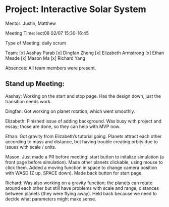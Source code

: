 # Project: Interactive Solar System

Mentor: Justin, Matthew

Meeting Time: lect08 02/07 15:30-16:45

Type of Meeting: daily scrum

Team:
[x] Aashay Parab
[x] Dingfan Zheng
[x] Elizabeth Armstrong
[x] Ethan Meade
[x] Mason Ma
[x] Richard Yang

Absences: All team members were present. 

## Stand up Meeting:


Aashay: Working on the start and stop page. Has the design down, just the transition needs work. 

Dingfan: Got working on planet rotation, which went smoothly. 

Elizabeth: Finished issue of adding background. Was busy with project and essay; those are done, so they can help with MVP now.

Ethan: Got gravity from Elizabeth’s tutorial going. Planets attract each other according to mass and distance, but having trouble creating orbits due to issues with scale / units. 

Mason: Just made a PR before meeting: start button to initalize simulation (a front page before simulation). Made other planets clickable, using mouse to click them. Added a moving function in space to change camera position with WASD (Z up, SPACE down). Made back button for start page. 

Richard: Was also working on a gravity function; the planets can rotate around each other but still have problems with scale and range, distances between planets (they were flying away). Held back because we need to decide what parameters might make sense.